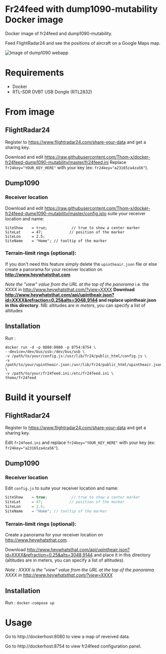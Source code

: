 # Fr24feed with dump1090-mutability Docker image
Docker image of fr24feed and dump1090-mutability.

Feed FlightRadar24 and see the positions of aircraft on a Google Maps map.

![Image of dump1090 webapp](https://raw.githubusercontent.com/Thom-x/docker-fr24feed-dump1090-mutability/master/screenshot.png)

# Requirements
- Docker
- RTL-SDR DVBT USB Dongle (RTL2832)

# From image

## FlightRadar24
Register to https://www.flightradar24.com/share-your-data and get a sharing key.

Download and edit https://raw.githubusercontent.com/Thom-x/docker-fr24feed-dump1090-mutability/master/fr24feed.ini
Replace `fr24key="YOUR_KEY_HERE"` with your key (ex: `fr24key="a23165za4za56"`).

## Dump1090
### Receiver location
Download and edit https://raw.githubusercontent.com/Thom-x/docker-fr24feed-dump1090-mutability/master/config.jsto suite your receiver location and name:

```
SiteShow    = true;           // true to show a center marker
SiteLat     = 47;            // position of the marker
SiteLon     = 2.5;
SiteName    = "Home"; // tooltip of the marker
```

### Terrain-limit rings (optional):
If you don't need this feature simply delete the `upintheair.json` file or else
create a panorama for your receiver location on **http://www.heywhatsthat.com**

*Note the "view" value from the URL at the top of the panorama*
i.e. the XXXX in http://www.heywhatsthat.com/?view=XXXX
**Download http://www.heywhatsthat.com/api/upintheair.json?id=XXXX&refraction=0.25&alts=3048,9144 and replace upintheair.json in this directory**.
NB: altitudes are in _meters_, you can specify a list of altitudes

## Installation

Run : 
```
docker run -d -p 8080:8080 -p 8754:8754 \
--device=/dev/bus/usb:/dev/bus/usb \
-v /path/to/your/config.js:/usr/lib/fr24/public_html/config.js \
-v /path/to/your/upintheair.json:/usr/lib/fr24/public_html/upintheair.json \
-v /path/to/your/fr24feed.ini:/etc/fr24feed.ini \
thomx/fr24feed
```

# Build it yourself
## FlightRadar24
Register to https://www.flightradar24.com/share-your-data and get a sharing key.

Edit `fr24feed.ini` and replace `fr24key="YOUR_KEY_HERE"` with your key (ex: `fr24key="a23165za4za56"`).
## Dump1090
### Receiver location
Edit `config.js` to suite your receiver location and name:
```javascript
SiteShow    = true;           // true to show a center marker
SiteLat     = 47;            // position of the marker
SiteLon     = 2.5;
SiteName    = "Home"; // tooltip of the marker
```
### Terrain-limit rings (optional):
Create a panorama for your receiver location on http://www.heywhatsthat.com.

Download http://www.heywhatsthat.com/api/upintheair.json?id=XXXX&refraction=0.25&alts=3048,9144 and place it in this directory (altitudes are in meters, you can specify a list of altitudes).

*Note : XXXX is the "view" value from the URL at the top of the panorama XXXX in http://www.heywhatsthat.com/?view=XXXX*
## Installation
Run : `docker-compose up`

# Usage
Go to http://dockerhost:8080 to view a map of reveived data.

Go to http://dockerhost:8754 to view fr24feed configuration panel.
